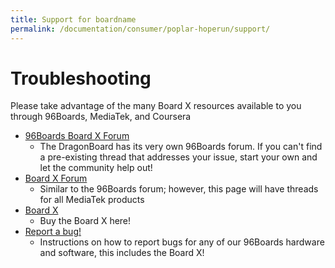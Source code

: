 ```yaml
---
title: Support for boardname
permalink: /documentation/consumer/poplar-hoperun/support/
---
```


# Troubleshooting

Please take advantage of the many Board X resources available to you through 96Boards, MediaTek, and Coursera

- [96Boards Board X Forum]()
   - The DragonBoard has its very own 96Boards forum. If you can't find a pre-existing thread that addresses your issue, start your own and let the community help out!
- [Board X Forum]()
   - Similar to the 96Boards forum; however, this page will have threads for all MediaTek products
- [Board X]()
   - Buy the Board X here!
- [Report a bug!](../../../Report_a_bug.md)
   - Instructions on how to report bugs for any of our 96Boards hardware and software, this includes the Board X!
